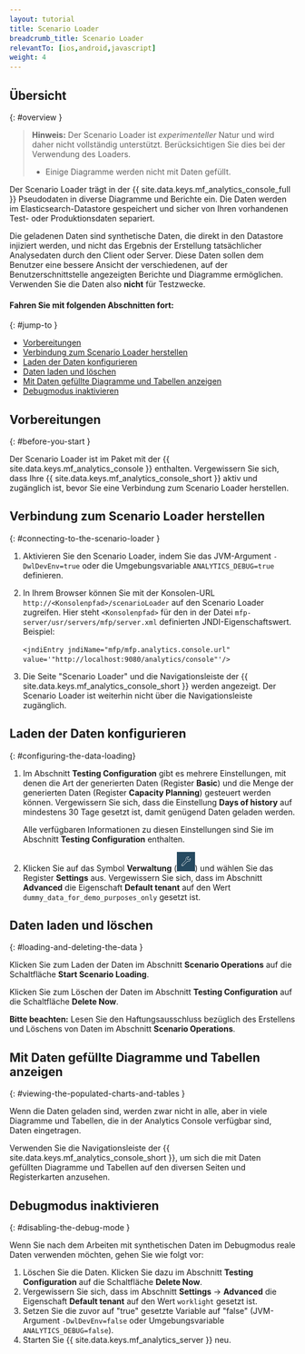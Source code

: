 ```yaml
---
layout: tutorial
title: Scenario Loader
breadcrumb_title: Scenario Loader
relevantTo: [ios,android,javascript]
weight: 4
---
```

<!-- NLS_CHARSET=UTF-8 -->
## Übersicht
{: #overview }

> **Hinweis:** Der Scenario Loader ist *experimenteller* Natur und wird daher nicht vollständig unterstützt. Berücksichtigen Sie dies bei der Verwendung des Loaders.
>
> * Einige Diagramme werden nicht mit Daten gefüllt.

Der Scenario Loader trägt in der {{ site.data.keys.mf_analytics_console_full }} Pseudodaten in diverse Diagramme und Berichte ein. Die Daten werden im
Elasticsearch-Datastore gespeichert und sicher von Ihren vorhandenen Test- oder Produktionsdaten separiert.

Die geladenen Daten sind synthetische Daten, die direkt in den Datastore injiziert werden, und nicht das Ergebnis
der Erstellung tatsächlicher Analysedaten durch den Client oder Server. Diese Daten sollen dem Benutzer eine bessere Ansicht der verschiedenen, auf der Benutzerschnittstelle angezeigten Berichte und Diagramme ermöglichen. Verwenden Sie die Daten also **nicht** für Testzwecke.

#### Fahren Sie mit folgenden Abschnitten fort:
{: #jump-to }

* [Vorbereitungen](#before-you-start)
* [Verbindung zum Scenario Loader herstellen](#connecting-to-the-scenario-loader)
* [Laden der Daten konfigurieren](#configuring-the-data-loading)
* [Daten laden und löschen](#loading-and-deleting-the-data)
* [Mit Daten gefüllte Diagramme und Tabellen anzeigen](#viewing-the-populated-charts-and-tables)
* [Debugmodus inaktivieren](#disabling-the-debug-mode)

## Vorbereitungen
{: #before-you-start }

Der Scenario Loader ist im Paket mit der {{ site.data.keys.mf_analytics_console }} enthalten. Vergewissern Sie sich, dass
Ihre {{ site.data.keys.mf_analytics_console_short }} aktiv und zugänglich ist, bevor Sie eine Verbindung zum Scenario Loader herstellen.

## Verbindung zum Scenario Loader herstellen
{: #connecting-to-the-scenario-loader }

1. Aktivieren Sie den Scenario Loader, indem Sie das JVM-Argument `-DwlDevEnv=true`
oder die Umgebungsvariable `ANALYTICS_DEBUG=true` definieren.

2. In Ihrem Browser können Sie mit der Konsolen-URL `http://<Konsolenpfad>/scenarioLoader` auf den Scenario Loader zugreifen.
Hier steht `<Konsolenpfad>` für den in der Datei `mfp-server/usr/servers/mfp/server.xml` definierten JNDI-Eigenschaftswert.
Beispiel:

    `<jndiEntry jndiName="mfp/mfp.analytics.console.url" value='"http://localhost:9080/analytics/console"'/>`

3. Die Seite "Scenario Loader" und die Navigationsleiste der
{{ site.data.keys.mf_analytics_console_short }} werden angezeigt. Der Scenario Loader ist weiterhin nicht über die Navigationsleiste zugänglich.

## Laden der Daten konfigurieren
{: #configuring-the-data-loading}

1. Im Abschnitt **Testing Configuration** gibt es mehrere Einstellungen,
mit denen die Art der generierten Daten (Register **Basic**) und die Menge der generierten Daten (Register **Capacity Planning**)
gesteuert werden können. Vergewissern Sie sich, dass die Einstellung
**Days of history** auf mindestens 30 Tage gesetzt ist, damit genügend Daten geladen werden.

    Alle verfügbaren Informationen zu diesen Einstellungen sind Sie im Abschnitt **Testing Configuration** enthalten.

2. Klicken Sie auf das Symbol **Verwaltung** (<img  alt="Schraubenschlüsselsymbol" style="margin:0;display:inline" src="wrench.png"/>) und wählen
Sie das Register **Settings** aus. Vergewissern Sie sich, dass im Abschnitt
**Advanced** die Eigenschaft **Default tenant** auf den Wert `dummy_data_for_demo_purposes_only` gesetzt ist.

## Daten laden und löschen
{: #loading-and-deleting-the-data }

Klicken Sie zum Laden der Daten im Abschnitt **Scenario Operations** auf die Schaltfläche **Start Scenario Loading**.

Klicken Sie zum Löschen der Daten im Abschnitt **Testing Configuration** auf die Schaltfläche **Delete Now**.

**Bitte beachten:** Lesen Sie den Haftungsausschluss bezüglich des Erstellens und Löschens von Daten im Abschnitt **Scenario Operations**.

## Mit Daten gefüllte Diagramme und Tabellen anzeigen
{: #viewing-the-populated-charts-and-tables }

Wenn die Daten geladen sind, werden zwar nicht in alle, aber in viele Diagramme und Tabellen, die in der Analytics Console verfügbar sind, Daten eingetragen.

Verwenden Sie die Navigationsleiste der {{ site.data.keys.mf_analytics_console_short }}, um sich die mit Daten gefüllten Diagramme und Tabellen auf den diversen Seiten und Registerkarten anzusehen.

## Debugmodus inaktivieren
{: #disabling-the-debug-mode }

Wenn Sie nach dem Arbeiten mit synthetischen Daten im Debugmodus reale Daten verwenden möchten, gehen Sie wie folgt vor:

1. Löschen Sie die Daten. Klicken Sie dazu
im Abschnitt **Testing Configuration** auf die Schaltfläche **Delete Now**.
2. Vergewissern Sie sich, dass im Abschnitt **Settings** → **Advanced**
die Eigenschaft **Default tenant** auf den Wert `worklight` gesetzt ist.
3. Setzen Sie die zuvor auf "true" gesetzte Variable auf "false"
(JVM-Argument `-DwlDevEnv=false` oder Umgebungsvariable `ANALYTICS_DEBUG=false`).
4. Starten Sie {{ site.data.keys.mf_analytics_server }} neu.
